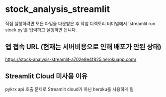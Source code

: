 # stock_analysis_streamlit
직접 실행하려면 모든 파일을 다운받은 후 작업 디렉토리 터미널에서 'streamlit run stock.py'를 입력하고 실행하면 됩니다.

## 앱 접속 URL (현재는 서버비용으로 인해 배포가 안된 상태)
https://stock-analysis-streamlit-a702e8e4f825.herokuapp.com/

## Streamlit Cloud 미사용 이유
pykrx api 호출 문제로 Streamlit cloud가 아닌 heroku를 사용하게 됨
